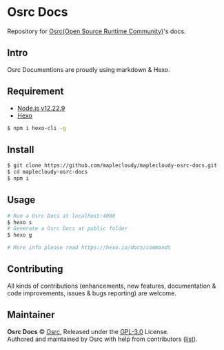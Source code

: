 # Osrc Docs

Repository for [Osrc(Open Source Runtime Community)](https://github.com/maplecloudy/maplecloudy-osrc-docs/)'s docs.

## Intro

Osrc Documentions are proudly using markdown & Hexo.

## Requirement

- [Node.js v12.22.9](https://nodejs.org)
- [Hexo](https://hexo.io)

```bash
$ npm i hexo-cli -g
```
## Install

```bash
$ git clone https://github.com/maplecloudy/maplecloudy-osrc-docs.git
$ cd maplecloudy-osrc-docs
$ npm i
```

## Usage

```bash
# Run a Osrc Docs at localhost:4000
$ hexo s
# Generate a Osrc Docs at public folder
$ hexo g

# More info please read https://hexo.io/docs/commands
```

## Contributing

All kinds of contributions (enhancements, new features, documentation & code improvements, issues & bugs reporting) are welcome.

## Maintainer

**Osrc Docs** © [Osrc](https://docs.osrc.com), Released under the [GPL-3.0](./LICENSE) License.<br>
Authored and maintained by Osrc with help from contributors ([list](https://github.com/maplecloudy/maplecloudy-osrc-docs/contributors)).

